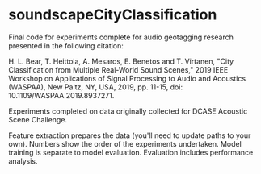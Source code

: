 # soundscapeCityClassification

Final code for experiments complete for audio geotagging research presented in the following citation: 

H. L. Bear, T. Heittola, A. Mesaros, E. Benetos and T. Virtanen, "City Classification from Multiple Real-World Sound Scenes," 2019 IEEE Workshop on Applications of Signal Processing to Audio and Acoustics (WASPAA), New Paltz, NY, USA, 2019, pp. 11-15, doi: 10.1109/WASPAA.2019.8937271.

Experiments completed on data originally collected for DCASE Acoustic Scene Challenge. 


Feature extraction prepares the data (you'll need to update paths to your own).
Numbers show the order of the experiments undertaken. Model training is separate to model evaluation. Evaluation includes performance analysis. 
